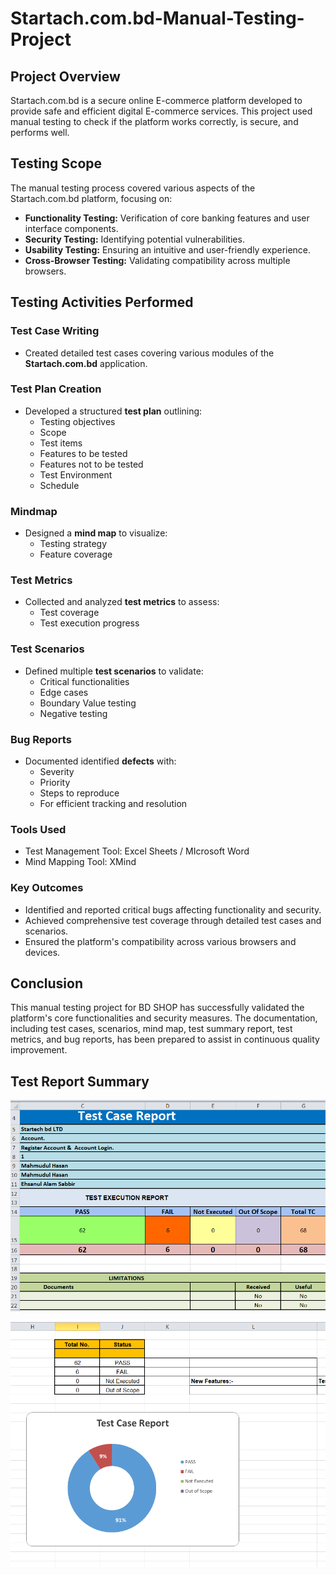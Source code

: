 # Startach.com.bd-Manual-Testing-Project

## Project Overview
Startach.com.bd is a secure online E-commerce platform developed to provide safe and efficient digital E-commerce services. This project used manual testing to check if the platform works correctly, is secure, and performs well.



## Testing Scope
The manual testing process covered various aspects of the Startach.com.bd platform, focusing on:
- **Functionality Testing:** Verification of core banking features and user interface components.
- **Security Testing:** Identifying potential vulnerabilities.
- **Usability Testing:** Ensuring an intuitive and user-friendly experience.
- **Cross-Browser Testing:** Validating compatibility across multiple browsers.

## Testing Activities Performed


### Test Case Writing
- Created detailed test cases covering various modules of the **Startach.com.bd** application.

### Test Plan Creation
- Developed a structured **test plan** outlining:
  - Testing objectives
  - Scope
  - Test items
  - Features to be tested
  - Features not to be tested
  - Test Environment
  - Schedule

### Mindmap
- Designed a **mind map** to visualize:
  - Testing strategy
  - Feature coverage

### Test Metrics
- Collected and analyzed **test metrics** to assess:
  - Test coverage
  - Test execution progress

### Test Scenarios
- Defined multiple **test scenarios** to validate:
  - Critical functionalities
  - Edge cases
  - Boundary Value testing
  - Negative testing

### Bug Reports
- Documented identified **defects** with:
  - Severity
  - Priority
  - Steps to reproduce
  - For efficient tracking and resolution


### Tools Used
- Test Management Tool: Excel Sheets / MIcrosoft Word
- Mind Mapping Tool: XMind 


### Key Outcomes
- Identified and reported critical bugs affecting functionality and security.
- Achieved comprehensive test coverage through detailed test cases and scenarios.
- Ensured the platform's compatibility across various browsers and devices.


## Conclusion
This manual testing project for BD SHOP has successfully validated the platform's core functionalities and security measures. The documentation, including test cases, scenarios, mind map, test summary report, test metrics, and bug reports, has been prepared to assist in continuous quality improvement.

## Test Report Summary

![BD SHOP Test Image](https://github.com/mahmudul-1920/Startach.com.bd-Manual-Testing-Project/blob/65aec0fd83b29f5fc9f7eccc9c05819645754ba1/Startech_test%20report%201.png)

![BD SHOP Test Image](https://github.com/mahmudul-1920/Startach.com.bd-Manual-Testing-Project/blob/1db9b90c2223f989ef3bca01d3bd9ea4612a2c9f/Startech_test%20report%202.png)
